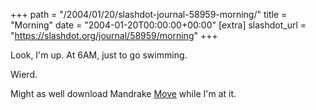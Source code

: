 +++
path = "/2004/01/20/slashdot-journal-58959-morning/"
title = "Morning"
date = "2004-01-20T00:00:00+00:00"
[extra]
slashdot_url = "https://slashdot.org/journal/58959/morning"
+++

<p>Look, I'm up. At 6AM, just to go swimming.</p>
<p>Wierd.</p>
<p>Might as well download Mandrake <a href="http://www.mandrakelinux.com/en/mandrakemove/">Move</a> while I'm at it.</p>

